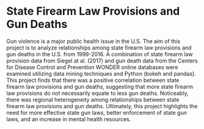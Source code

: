 # State Firearm Law Provisions and Gun Deaths
Gun violence is a major public health issue in the U.S. The aim of this project is to analyze relationships among state firearm law provisions and gun deaths in the U.S. from 1999-2016. A combination of state firearm law provision data from Siegel at al. (2017) and gun death data from the Centers for Disease Control and Prevention WONDER online databases were examined utilizing data mining techniques and Python (bokeh and pandas). This project finds that there was a positive correlation between state firearm law provisions and gun deaths, suggesting that more state firearm law provisions do not necessarily equate to less gun deaths. Noticeably, there was regional heterogeneity among relationships between state firearm law provisions and gun deaths. Ultimately, this project highlights the need for more effective state gun laws, better enforcement of state gun laws, and an increase in mental health resources. 


